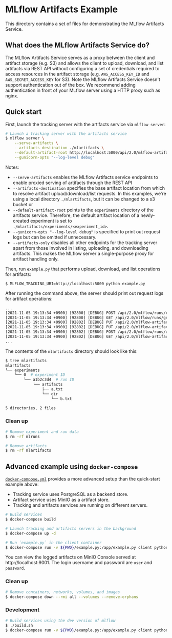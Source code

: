 # MLflow Artifacts Example

This directory contains a set of files for demonstrating the MLflow Artifacts Service.

## What does the MLflow Artifacts Service do?

The MLflow Artifacts Service serves as a proxy between the client and artifact storage (e.g. S3)
and allows the client to upload, download, and list artifacts via REST API without configuring
a set of credentials required to access resources in the artifact storage (e.g. `AWS_ACCESS_KEY_ID`
and `AWS_SECRET_ACCESS_KEY` for S3). Note the MLflow Artifacts Service doesn't support
authentication out of the box. We recommend adding authentication in front of your MLflow server
using a HTTP proxy such as nginx.

## Quick start

First, launch the tracking server with the artifacts service via `mlflow server`:

```sh
# Launch a tracking server with the artifacts service
$ mlflow server \
    --serve-artifacts \
    --artifacts-destination ./mlartifacts \
    --default-artifact-root http://localhost:5000/api/2.0/mlflow-artifacts/artifacts/experiments \
    --gunicorn-opts "--log-level debug"
```

Notes:

- `--serve-artifacts` enables the MLflow Artifacts service endpoints to enable proxied serving of artifacts through the REST API
- `--artifacts-destination` specifies the base artifact location from which to resolve artifact upload/download/list requests. In this examples, we're using a local directory `./mlartifacts`, but it can be changed to a s3 bucket or
- `--default-artifact-root` points to the `experiments` directory of the artifacts service. Therefore, the default artifact location of a newly-created experiment is set to `./mlartifacts/experiments/<experiment_id>`.
- `--gunicorn-opts "--log-level debug"` is specified to print out request logs but can be omitted if unnecessary.
- `--artifacts-only` disables all other endpoints for the tracking server apart from those involved in listing, uploading, and downloading artifacts. This makes the MLflow server a single-purpose proxy for artifact handling only.

Then, run `example.py` that performs upload, download, and list operations for artifacts:

```
$ MLFLOW_TRACKING_URI=http://localhost:5000 python example.py
```

After running the command above, the server should print out request logs for artifact operations:

```diff
...
[2021-11-05 19:13:34 +0900] [92800] [DEBUG] POST /api/2.0/mlflow/runs/create
[2021-11-05 19:13:34 +0900] [92800] [DEBUG] GET /api/2.0/mlflow/runs/get
[2021-11-05 19:13:34 +0900] [92802] [DEBUG] PUT /api/2.0/mlflow-artifacts/artifacts/0/a1b2c3d4/artifacts/a.txt
[2021-11-05 19:13:34 +0900] [92802] [DEBUG] PUT /api/2.0/mlflow-artifacts/artifacts/0/a1b2c3d4/artifacts/dir/b.txt
[2021-11-05 19:13:34 +0900] [92802] [DEBUG] POST /api/2.0/mlflow/runs/update
[2021-11-05 19:13:34 +0900] [92802] [DEBUG] GET /api/2.0/mlflow-artifacts/artifacts
...
```

The contents of the `mlartifacts` directory should look like this:

```sh
$ tree mlartifacts
mlartifacts
└── experiments
    └── 0  # experiment ID
        └── a1b2c3d4  # run ID
            └── artifacts
                ├── a.txt
                └── dir
                    └── b.txt

5 directories, 2 files
```

### Clean up

```sh
# Remove experiment and run data
$ rm -rf mlruns

# Remove artifacts
$ rm -rf mlartifacts
```

## Advanced example using `docker-compose`

[`docker-compose.yml`](./docker-compose.yml) provides a more advanced setup than the quick-start example above:

- Tracking service uses PostgreSQL as a backend store.
- Artifact service uses MinIO as a artifact store.
- Tracking and artifacts services are running on different servers.

```sh
# Build services
$ docker-compose build

# Launch tracking and artifacts servers in the background
$ docker-compose up -d

# Run `example.py` in the client container
$ docker-compose run -v ${PWD}/example.py:/app/example.py client python example.py
```

You can view the logged artifacts on MinIO Console served at http://localhost:9001. The login username and password are `user` and `password`.

### Clean up

```sh
# Remove containers, networks, volumes, and images
$ docker-compose down --rmi all --volumes --remove-orphans
```

### Development

```sh
# Build services using the dev version of mlflow
$ ./build.sh
$ docker-compose run -v ${PWD}/example.py:/app/example.py client python example.py
```
